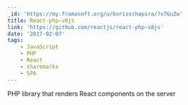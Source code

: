 ```yaml
---
_id: 'https://my.framasoft.org/u/borisschapira/?v7GuZw'
title: React-php-v8js
link: 'https://github.com/reactjs/react-php-v8js'
date: '2017-02-07'
tags:
    - JavaScript
    - PHP
    - React
    - sharemarks
    - SPA
---
```


<div class="markdown"><p>PHP library that renders React components on the server
</p></div>
